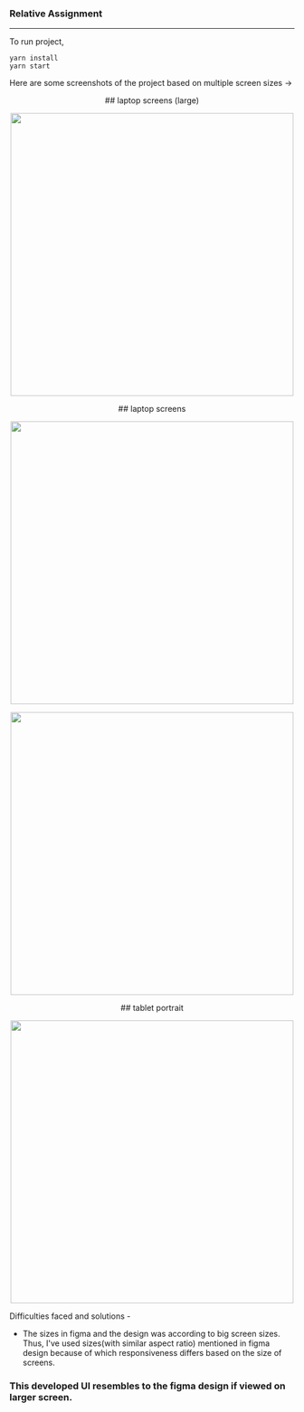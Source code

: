 ### Relative Assignment
<hr>

To run project, 
```
yarn install
yarn start
```

Here are some screenshots of the project based on multiple screen sizes ->

<p align="center">
  ## laptop screens (large)
</p>
<p align="center">
  <img src="https://i.ibb.co/Xb3sZGm/laptop-lg-relative.png" width="500">
</p>

<p align="center">
  ## laptop screens
</p>
<p align="center">
  <img src="https://i.ibb.co/FJT9YNf/laptop-md-relative.png" width="500">
</p>
<p align="center">
  <img src="https://i.ibb.co/r04m7P5/laptop-relative.png" width="500">
</p>

<p align="center">
  ## tablet portrait
</p>
<p align="center">
  <img src="https://i.ibb.co/bNwDtsV/tablet-portrait-relative.png" width="500">
</p>


Difficulties faced and solutions - 
- The sizes in figma and the design was according to big screen sizes. Thus, I've used sizes(with similar aspect ratio) mentioned in figma design because of which responsiveness differs based on the size of screens.

### This developed UI resembles to the figma design if viewed on larger screen.

